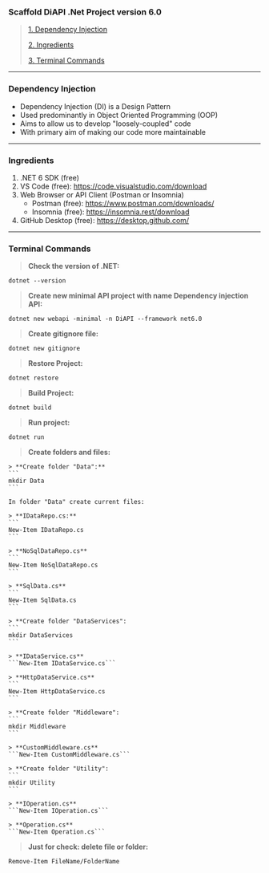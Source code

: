 ### **Scaffold DiAPI .Net Project version 6.0**

>[1. Dependency Injection](#dependency-injection)
>
>[2. Ingredients](#Ingredients)
>
>[3. Terminal Commands](#terminal-commands)

---

### **Dependency Injection**

- Dependency Injection (DI) is a Design Pattern
- Used predominantly in Object Oriented Programming (OOP)
- Aims to allow us to develop "loosely-coupled" code
- With primary aim of making our code more maintainable

---

### **Ingredients**

1. .NET 6 SDK (free)
2. VS Code (free): https://code.visualstudio.com/download
3. Web Browser or API Client (Postman or Insomnia)
    - Postman  (free): https://www.postman.com/downloads/
    - Insomnia (free): https://insomnia.rest/download
4. GitHub Desktop (free): https://desktop.github.com/

---

### **Terminal Commands**

> **Check the version of .NET:**
```
dotnet --version
```

> **Create new minimal API project with name Dependency injection API:**
```
dotnet new webapi -minimal -n DiAPI --framework net6.0
```

> **Create gitignore file:**
```
dotnet new gitignore
```

> **Restore Project:**
```
dotnet restore
```

> **Build Project:**
```
dotnet build
```

> **Run project:**
```
dotnet run
```

> **Create folders and files:**

    > **Create folder "Data":**
    ```
    mkdir Data
    ```

    In folder "Data" create current files:

    > **IDataRepo.cs:**
    ```
    New-Item IDataRepo.cs
    ```

    > **NoSqlDataRepo.cs**
    ```
    New-Item NoSqlDataRepo.cs
    ```

    > **SqlData.cs**
    ```
    New-Item SqlData.cs
    ```

    > **Create folder "DataServices":
    ```
    mkdir DataServices
    ```

    > **IDataService.cs**
    ```New-Item IDataService.cs```

    > **HttpDataService.cs**
    ```
    New-Item HttpDataService.cs
    ```

    > **Create folder "Middleware":
    ```
    mkdir Middleware
    ```

    > **CustomMiddleware.cs**
    ```New-Item CustomMiddleware.cs```

    > **Create folder "Utility":
    ```
    mkdir Utility
    ```

    > **IOperation.cs**
    ```New-Item IOperation.cs```

    > **Operation.cs**
    ```New-Item Operation.cs```

> **Just for check: delete file or folder:**
```
Remove-Item FileName/FolderName
```